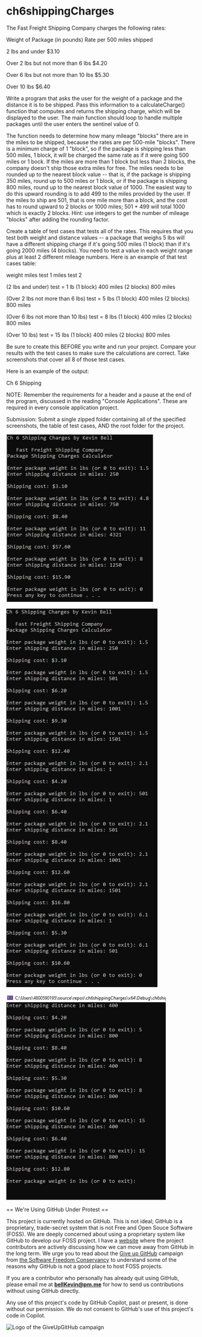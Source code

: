 # ch6shippingCharges
The Fast Freight Shipping Company charges the following rates:

Weight of Package (in pounds)	Rate per 500 miles shipped

2 lbs and under	$3.10

Over 2 lbs but not more than 6 lbs	$4.20

Over 6 lbs but not more than 10 lbs   	$5.30

Over 10 lbs	$6.40


Write a program that asks the user for the weight of a package and the distance it is to be shipped. Pass this information to a calculateCharge() function that computes and returns the shipping charge, which will be displayed to the user. The main function should loop to handle multiple packages until the user enters the sentinel value of 0.

The function needs to determine how many mileage "blocks" there are in the miles to be shipped, because the rates are per 500-mile "blocks". There is a minimum charge of 1 "block", so if the package is shipping less than 500 miles, 1 block, it will be charged the same rate as if it were going 500 miles or 1 bock. If the miles are more than 1 block but less than 2 blocks, the company doesn't ship those extra miles for free. The miles needs to be rounded up to the nearest block value -- that is, if the package is shipping 350 miles, round up to 500 miles or 1 block, or if the package is shipping 800 miles, round up to the nearest block value of 1000. The easiest way to do this upward rounding is to add 499 to the miles provided by the user. If the miles to ship are 501, that is one mile more than a block, and the cost has to round upward to 2 blocks or 1000 miles; 501 + 499 will total 1000 which is exactly 2 blocks. Hint: use integers to get the number of mileage "blocks" after adding the rounding factor.

Create a table of test cases that tests all of the rates. This requires that you test both weight and distance values -- a package that weighs 5 lbs will have a different shipping charge if it's going 500 miles (1 block) than if it's going 2000 miles (4 blocks). You need to test a value in each weight range plus at least 2 different mileage numbers. Here is an example of that test cases table:

weight	miles test 1	miles test 2

(2 lbs and under) test = 1 lb	(1 block) 400 miles	(2 blocks) 800 miles

(Over 2 lbs not more than 6 lbs) test = 5 lbs	(1 block) 400 miles	(2 blocks) 800 miles

(Over 6 lbs not more than 10 lbs) test = 8 lbs	(1 block) 400 miles	(2 blocks) 800 miles

(Over 10 lbs) test = 15 lbs	(1 block) 400 miles	(2 blocks) 800 miles


Be sure to create this BEFORE you write and run your project. Compare your results with the test cases to make sure the calculations are correct. Take screenshots that cover all 8 of those test cases.

Here is an example of the output:

Ch 6 Shipping

 

NOTE: Remember the requirements for a header and a pause at the end of the program, discussed in the reading "Console Applications". These are required in every console application project.

Submission: Submit a single zipped folder containing all of the specified screenshots, the table of test cases, AND the root folder for the project.

![1](https://github.com/bell-kevin/ch6shippingCharges/blob/main/shippingCharges.PNG)

![2](https://github.com/bell-kevin/ch6shippingCharges/blob/main/shippingCharges2.PNG)

![3](https://github.com/bell-kevin/ch6shippingCharges/blob/main/shippingCharges3.PNG)

== We're Using GitHub Under Protest ==

This project is currently hosted on GitHub.  This is not ideal; GitHub is a
proprietary, trade-secret system that is not Free and Open Souce Software
(FOSS).  We are deeply concerned about using a proprietary system like GitHub
to develop our FOSS project. I have a [website](https://bellKevin.me) where the
project contributors are actively discussing how we can move away from GitHub
in the long term.  We urge you to read about the [Give up GitHub](https://GiveUpGitHub.org) campaign 
from [the Software Freedom Conservancy](https://sfconservancy.org) to understand some of the reasons why GitHub is not 
a good place to host FOSS projects.

If you are a contributor who personally has already quit using GitHub, please
email me at **bellKevin@pm.me** for how to send us contributions without
using GitHub directly.

Any use of this project's code by GitHub Copilot, past or present, is done
without our permission.  We do not consent to GitHub's use of this project's
code in Copilot.

![Logo of the GiveUpGitHub campaign](https://sfconservancy.org/img/GiveUpGitHub.png)
